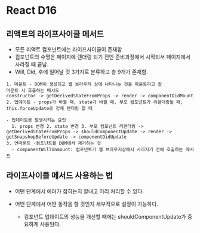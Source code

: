 # React D16
## 리액트의 라이프사이클 메서드
- 모든 리액트 컴포넌트에는 라이프사이클이 존재함
- 컴포넌트의 수명은 페이지에 렌더링 되기 전인 준비과정에서 시작되서 페이지에서 사라질 때 끝남.
- Will, Did, 후에 일어날 것 3가지로 분류하고 총 9개가 존재함.
```
1. 마운트 - DOM이 생성되고 웹 브라우저 상에 나타나는 것을 마운트라고 함
마운트 시 호출하는 메서드
constructor -> getDerivedStateFromProps -> render -> componentDidMount
2. 업데이트 - props가 바뀔 때, state가 바뀔 때, 부모 컴포넌트가 리렌더링될 때, this.forceUpdate로 강제 렌더링 할 때

- 업데이트를 발생시키는 요인
  1. props 변경 2. state 변경 3. 부모 컴포넌트 리렌더링 -> getDerivedStateFromProps -> shouldComponentUpdate -> render -> getSnapshopBeforeUpdate -> componentDidUpdate
3. 언마운트 -컴포넌트를 DOM에서 제거하는 것
  - componentWillUnmount: 컴포넌트가 웹 브라우저상에서 사라지기 전에 호출하는 메서드
```

## 라이프사이클 메서드 사용하는 법
- 어떤 단계에서 에러가 잡히는지 알내고 미리 처리할 수 있다.

- 어떤 단계에서 어떤 동작을 할 것인지 세부적으로 설정이 가능하다.
  - 컴포넌트 업데이트의 성능을 개선할 때에는 shouldComponentUpdate가 중요하게 사용된다.